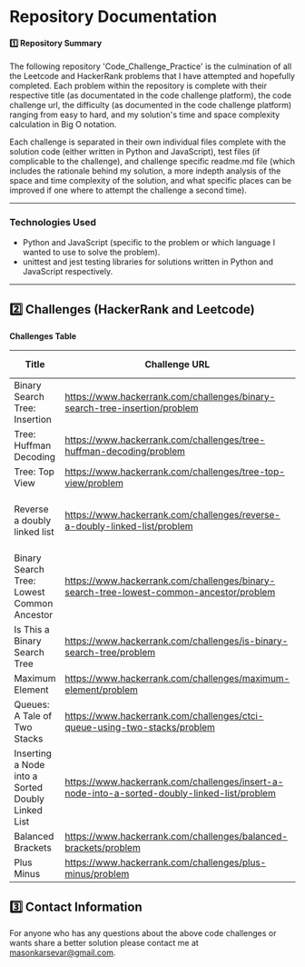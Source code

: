 # Repository Documentation

#### 1️⃣ Repository Summary

The following repository 'Code_Challenge_Practice' is the culmination of all the Leetcode and HackerRank problems that I have attempted and hopefully completed. Each problem within the repository is complete with their respective title (as documentated in the code challenge platform), the code challenge url, the difficulty (as documented in the code challenge platform) ranging from easy to hard, and my solution's time and space complexity calculation in Big O notation.

Each challenge is separated in their own individual files complete with the solution code (either written in Python and JavaScript), test files (if complicable to the challenge), and challenge specific readme.md file (which includes the rationale behind my solution, a more indepth analysis of the space and time complexity of the solution, and what specific places can be improved if one where to attempt the challenge a second time).

---

### Technologies Used

- Python and JavaScript (specific to the problem or which language I wanted to use to solve the problem).
- unittest and jest testing libraries for solutions written in Python and JavaScript respectively.

---

## 2️⃣ Challenges (HackerRank and Leetcode)

**Challenges Table**

| Title                                             | Challenge URL                                                                                | Time Complexity | Space Complexity                       | Difficulty |
| ------------------------------------------------- | -------------------------------------------------------------------------------------------- | --------------- | -------------------------------------- | ---------- |
| Binary Search Tree: Insertion                     | https://www.hackerrank.com/challenges/binary-search-tree-insertion/problem                   | O(n)            | O(1)                                   | Easy       |
| Tree: Huffman Decoding                            | https://www.hackerrank.com/challenges/tree-huffman-decoding/problem                          | O(n)            | O(n)                                   | Medium     |
| Tree: Top View                                    | https://www.hackerrank.com/challenges/tree-top-view/problem                                  | O(n)            | O(n)                                   | Easy       |
| Reverse a doubly linked list                      | https://www.hackerrank.com/challenges/reverse-a-doubly-linked-list/problem                   | O(n)            | O(n) Perhaps because of the call stack | Easy       |
| Binary Search Tree: Lowest Common Ancestor        | https://www.hackerrank.com/challenges/binary-search-tree-lowest-common-ancestor/problem      | O(n)            | O(n)                                   | Easy       |
| Is This a Binary Search Tree                      | https://www.hackerrank.com/challenges/is-binary-search-tree/problem                          | O(n)            | O(n)                                   | Medium     |
| Maximum Element                                   | https://www.hackerrank.com/challenges/maximum-element/problem                                | O(n)            | O(n)                                   | Easy       |
| Queues: A Tale of Two Stacks                      | https://www.hackerrank.com/challenges/ctci-queue-using-two-stacks/problem                    | O(n)            | O(n + m)                               | Medium     |
| Inserting a Node into a Sorted Doubly Linked List | https://www.hackerrank.com/challenges/insert-a-node-into-a-sorted-doubly-linked-list/problem | O(n)            | O(1)                                   | Easy       |
| Balanced Brackets                                 | https://www.hackerrank.com/challenges/balanced-brackets/problem                              | O(n)            | O(n)                                   | Medium     |
| Plus Minus                                        | https://www.hackerrank.com/challenges/plus-minus/problem                                     | O(n)            | O(1)                                   | Easy       |  |

## 3️⃣ Contact Information

For anyone who has any questions about the above code challenges or wants share a better solution please contact me at masonkarsevar@gmail.com.
